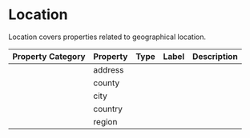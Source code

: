# Location

Location covers properties related to geographical location. 

| Property Category | Property | Type | Label | Description |
| :--- | :--- | :--- | :--- | :--- |
| | address | | | |
| | county | | | |
| | city | | | |
| | country | | | |
| | region | | | |